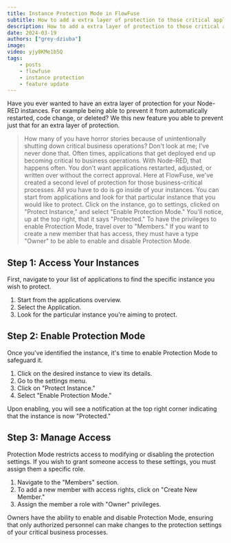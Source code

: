 ```yaml
---
title: Instance Protection Mode in FlowFuse
subtitle: How to add a extra layer of protection to those critical applications.
description: How to add a extra layer of protection to those critical applications.
date: 2024-03-19
authors: ["grey-dziuba"]
image: 
video: yjy8KMe1b5Q
tags:
    - posts
    - flowfuse
    - instance protection
    - feature update
---
```


Have you ever wanted to have an extra layer of protection for your Node-RED instances.  For example being able to prevent it from automatically restarted, code change, or deleted?  We this new feature you able to prevent just that for an extra layer of protection.

<!--more-->


> How many of you have horror stories because of unintentionally shutting down critical business operations? Don't look at me; I've never done that.
> Often times, applications that get deployed end up becoming critical to business operations. With Node-RED, that happens often. You don't want applications restarted, adjusted, or written over without the correct approval. Here at FlowFuse, we've created a second level of protection for those business-critical processes.
> All you have to do is go inside of your instances. You can start from applications and look for that particular instance that you would like to protect. Click on the instance, go to settings, clicked on "Protect Instance," and select "Enable Protection Mode."
> You'll notice, up at the top right, that it says "Protected." To have the privileges to enable Protection Mode, travel over to "Members." If you want to create a new member that has access, they must have a type "Owner" to be able to enable and disable Protection Mode.

## Step 1: Access Your Instances
First, navigate to your list of applications to find the specific instance you wish to protect.

1. Start from the applications overview.
2. Select the Application.
3. Look for the particular instance you're aiming to protect.

## Step 2: Enable Protection Mode
Once you've identified the instance, it's time to enable Protection Mode to safeguard it.

1. Click on the desired instance to view its details.
2. Go to the settings menu.
3. Click on "Protect Instance."
4. Select "Enable Protection Mode."

Upon enabling, you will see a notification at the top right corner indicating that the instance is now "Protected."

## Step 3: Manage Access
Protection Mode restricts access to modifying or disabling the protection settings. If you wish to grant someone access to these settings, you must assign them a specific role.

1. Navigate to the "Members" section.
2. To add a new member with access rights, click on "Create New Member."
3. Assign the member a role with "Owner" privileges.

Owners have the ability to enable and disable Protection Mode, ensuring that only authorized personnel can make changes to the protection settings of your critical business processes.